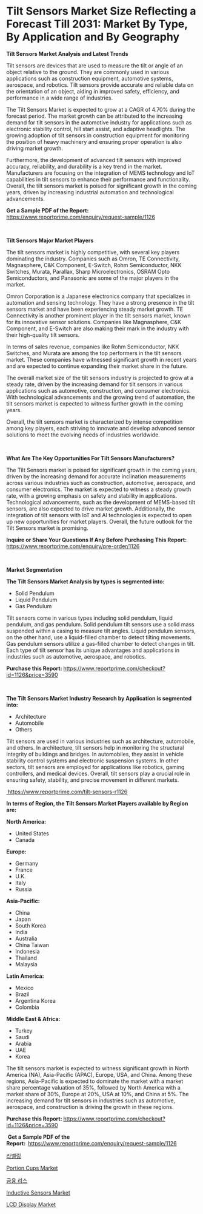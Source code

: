 <p><h1>Tilt Sensors Market Size Reflecting a Forecast Till 2031: Market By Type, By Application and By Geography</h1></p><p><strong>Tilt Sensors Market Analysis and Latest Trends</strong></p>
<p><p>Tilt sensors are devices that are used to measure the tilt or angle of an object relative to the ground. They are commonly used in various applications such as construction equipment, automotive systems, aerospace, and robotics. Tilt sensors provide accurate and reliable data on the orientation of an object, aiding in improved safety, efficiency, and performance in a wide range of industries.</p><p>The Tilt Sensors Market is expected to grow at a CAGR of 4.70% during the forecast period. The market growth can be attributed to the increasing demand for tilt sensors in the automotive industry for applications such as electronic stability control, hill start assist, and adaptive headlights. The growing adoption of tilt sensors in construction equipment for monitoring the position of heavy machinery and ensuring proper operation is also driving market growth.</p><p>Furthermore, the development of advanced tilt sensors with improved accuracy, reliability, and durability is a key trend in the market. Manufacturers are focusing on the integration of MEMS technology and IoT capabilities in tilt sensors to enhance their performance and functionality. Overall, the tilt sensors market is poised for significant growth in the coming years, driven by increasing industrial automation and technological advancements.</p></p>
<p><strong>Get a Sample PDF of the Report:&nbsp;</strong> <a href="https://www.reportprime.com/enquiry/request-sample/1126">https://www.reportprime.com/enquiry/request-sample/1126</a></p>
<p>&nbsp;</p>
<p><strong>Tilt Sensors Major Market Players</strong></p>
<p><p>The tilt sensors market is highly competitive, with several key players dominating the industry. Companies such as Omron, TE Connectivity, Magnasphere, C&K Component, E-Switch, Rohm Semiconductor, NKK Switches, Murata, Parallax, Sharp Microelectronics, OSRAM Opto Semiconductors, and Panasonic are some of the major players in the market.</p><p>Omron Corporation is a Japanese electronics company that specializes in automation and sensing technology. They have a strong presence in the tilt sensors market and have been experiencing steady market growth. TE Connectivity is another prominent player in the tilt sensors market, known for its innovative sensor solutions. Companies like Magnasphere, C&K Component, and E-Switch are also making their mark in the industry with their high-quality tilt sensors.</p><p>In terms of sales revenue, companies like Rohm Semiconductor, NKK Switches, and Murata are among the top performers in the tilt sensors market. These companies have witnessed significant growth in recent years and are expected to continue expanding their market share in the future.</p><p>The overall market size of the tilt sensors industry is projected to grow at a steady rate, driven by the increasing demand for tilt sensors in various applications such as automotive, construction, and consumer electronics. With technological advancements and the growing trend of automation, the tilt sensors market is expected to witness further growth in the coming years.</p><p>Overall, the tilt sensors market is characterized by intense competition among key players, each striving to innovate and develop advanced sensor solutions to meet the evolving needs of industries worldwide.</p></p>
<p>&nbsp;</p>
<p><strong>What Are The Key Opportunities For Tilt Sensors Manufacturers?</strong></p>
<p><p>The Tilt Sensors market is poised for significant growth in the coming years, driven by the increasing demand for accurate inclination measurements across various industries such as construction, automotive, aerospace, and consumer electronics. The market is expected to witness a steady growth rate, with a growing emphasis on safety and stability in applications. Technological advancements, such as the development of MEMS-based tilt sensors, are also expected to drive market growth. Additionally, the integration of tilt sensors with IoT and AI technologies is expected to open up new opportunities for market players. Overall, the future outlook for the Tilt Sensors market is promising.</p></p>
<p><strong>Inquire or Share Your Questions If Any Before Purchasing This Report:</strong> <a href="https://www.reportprime.com/enquiry/pre-order/1126">https://www.reportprime.com/enquiry/pre-order/1126</a></p>
<p>&nbsp;</p>
<p><strong>Market Segmentation</strong></p>
<p><strong>The Tilt Sensors Market Analysis by types is segmented into:</strong></p>
<p><ul><li>Solid Pendulum</li><li>Liquid Pendulum</li><li>Gas Pendulum</li></ul></p>
<p><p>Tilt sensors come in various types including solid pendulum, liquid pendulum, and gas pendulum. Solid pendulum tilt sensors use a solid mass suspended within a casing to measure tilt angles. Liquid pendulum sensors, on the other hand, use a liquid-filled chamber to detect tilting movements. Gas pendulum sensors utilize a gas-filled chamber to detect changes in tilt. Each type of tilt sensor has its unique advantages and applications in industries such as automotive, aerospace, and robotics.</p></p>
<p><strong>Purchase this Report:&nbsp;</strong><a href="https://www.reportprime.com/checkout?id=1126&price=3590">https://www.reportprime.com/checkout?id=1126&price=3590</a></p>
<p>&nbsp;</p>
<p><strong>The Tilt Sensors Market Industry Research by Application is segmented into:</strong></p>
<p><ul><li>Architecture</li><li>Automobile</li><li>Others</li></ul></p>
<p><p>Tilt sensors are used in various industries such as architecture, automobile, and others. In architecture, tilt sensors help in monitoring the structural integrity of buildings and bridges. In automobiles, they assist in vehicle stability control systems and electronic suspension systems. In other sectors, tilt sensors are employed for applications like robotics, gaming controllers, and medical devices. Overall, tilt sensors play a crucial role in ensuring safety, stability, and precise movement in different markets.</p></p>
<p><a href="https://www.reportprime.com/tilt-sensors-r1126">&nbsp;https://www.reportprime.com/tilt-sensors-r1126</a></p>
<p><strong>In terms of Region, the Tilt Sensors Market Players available by Region are:</strong></p>
<p>
    <p> <strong> North America: </strong>
        <ul>
            <li>United States</li>
            <li>Canada</li>
        </ul>
        </p> 
    <p> <strong> Europe: </strong>
        <ul>
            <li>Germany</li>
            <li>France</li>
            <li>U.K.</li>
            <li>Italy</li>
            <li>Russia</li>
        </ul>
        </p> 
    <p> <strong> Asia-Pacific: </strong>
        <ul>
            <li>China</li>
            <li>Japan</li>
            <li>South Korea</li>
            <li>India</li>
            <li>Australia</li>
            <li>China Taiwan</li>
            <li>Indonesia</li>
            <li>Thailand</li>
            <li>Malaysia</li>
        </ul>
        </p> 
    <p> <strong> Latin America: </strong>
        <ul>
            <li>Mexico</li>
            <li>Brazil</li>
            <li>Argentina Korea</li>
            <li>Colombia</li>
        </ul>
        </p> 
    <p> <strong> Middle East & Africa: </strong>
        <ul>
            <li>Turkey</li>
            <li>Saudi</li>
            <li>Arabia</li>
            <li>UAE</li>
            <li>Korea</li>
        </ul>
    </p>
    </p>
<p><p>The tilt sensors market is expected to witness significant growth in North America (NA), Asia-Pacific (APAC), Europe, USA, and China. Among these regions, Asia-Pacific is expected to dominate the market with a market share percentage valuation of 35%, followed by North America with a market share of 30%, Europe at 20%, USA at 10%, and China at 5%. The increasing demand for tilt sensors in industries such as automotive, aerospace, and construction is driving the growth in these regions.</p></p>
<p><strong>Purchase this Report: </strong><a href="https://www.reportprime.com/checkout?id=1126&price=3590">https://www.reportprime.com/checkout?id=1126&price=3590</a></p>
<p>&nbsp;<strong>Get a Sample PDF of the Report:&nbsp;&nbsp;</strong><a href="https://www.reportprime.com/enquiry/request-sample/1126">https://www.reportprime.com/enquiry/request-sample/1126</a></p>
<p><strong></strong></p>
<p><p><a href="https://github.com/CliftonFisher9067/Market-Research-Report-List-1/blob/main/470512168402.md">라벨링</a></p><p><a href="https://issuu.com/reportprime-2/docs/portion-cups-market-size-2030.pptx">Portion Cups Market</a></p><p><a href="https://github.com/fernandotryO5lson96765/Market-Research-Report-List-1/blob/main/905025968403.md">금융 리스</a></p><p><a href="https://github.com/DeonteStanton2023/Market-Research-Report-List-1/blob/main/inductive-sensors-market.md">Inductive Sensors Market</a></p><p><a href="https://github.com/Glendatilghmankmgz0rbhwpy/Market-Research-Report-List-2/blob/main/lcd-display-market.md">LCD Display Market</a></p></p>